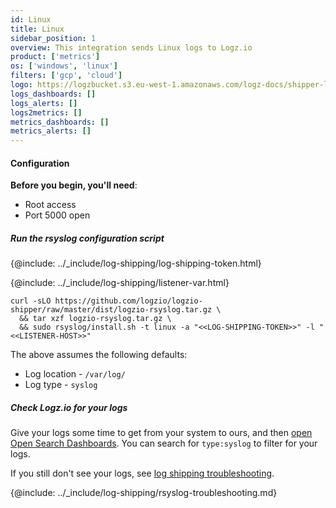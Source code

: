 ```yaml
---
id: Linux
title: Linux
sidebar_position: 1
overview: This integration sends Linux logs to Logz.io
product: ['metrics']
os: ['windows', 'linux']
filters: ['gcp', 'cloud']
logo: https://logzbucket.s3.eu-west-1.amazonaws.com/logz-docs/shipper-logos/aiven-logo.png
logs_dashboards: []
logs_alerts: []
logs2metrics: []
metrics_dashboards: []
metrics_alerts: []
---
```


 

#### Configuration

**Before you begin, you'll need**:

* Root access
* Port 5000 open

 

##### Run the rsyslog configuration script

{@include: ../_include/log-shipping/log-shipping-token.html}

{@include: ../_include/log-shipping/listener-var.html} 

```shell
curl -sLO https://github.com/logzio/logzio-shipper/raw/master/dist/logzio-rsyslog.tar.gz \
  && tar xzf logzio-rsyslog.tar.gz \
  && sudo rsyslog/install.sh -t linux -a "<<LOG-SHIPPING-TOKEN>>" -l "<<LISTENER-HOST>>"
```


The above assumes the following defaults:

* Log location - `/var/log/`
* Log type - `syslog`

##### Check Logz.io for your logs

Give your logs some time to get from your system to ours, and then [open Open Search Dashboards](https://app.logz.io/#/dashboard/osd). You can search for `type:syslog` to filter for your logs. 

If you still don't see your logs, see [log shipping troubleshooting]({{site.baseurl}}/user-guide/log-shipping/log-shipping-troubleshooting.html).

 
 

{@include: ../_include/log-shipping/rsyslog-troubleshooting.md} 

  
